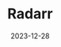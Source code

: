 ---
title: Radarr
date: 2023-12-28
last_modified_at:
categories: aar_stack
tags: [automation, management, media]
---